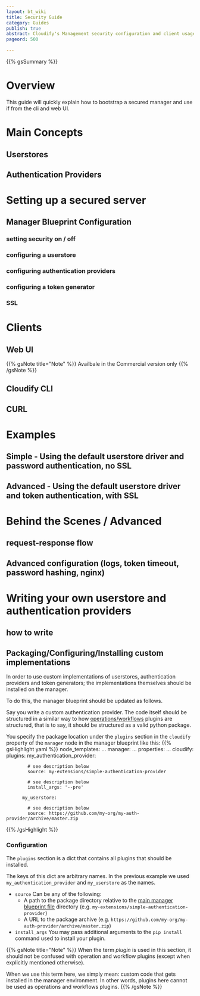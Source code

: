 ```yaml
---
layout: bt_wiki
title: Security Guide
category: Guides
publish: true
abstract: Cloudify's Management security configuration and client usage
pageord: 500

---
```

{{% gsSummary %}}

# Overview

This guide will quickly explain how to bootstrap a secured manager and use if from the cli and web UI.

# Main Concepts
## Userstores
## Authentication Providers

# Setting up a secured server
## Manager Blueprint Configuration
### setting security on / off
### configuring a userstore
### configuring authentication providers
### configuring a token generator
### SSL

# Clients
## Web UI
{{% gsNote title="Note" %}}
Availbale in the Commercial version only
{{% /gsNote %}}
## Cloudify CLI
## CURL

# Examples
## Simple - Using the default userstore driver and password authentication, no SSL
## Advanced - Using the default userstore driver and token authentication, with SSL


# Behind the Scenes / Advanced
## request-response flow
## Advanced configuration (logs, token timeout, password hashing, nginx)

# Writing your own userstore and authentication providers
## how to write

## Packaging/Configuring/Installing custom implementations

In order to use custom implementations of userstores, authentication providers and token generators; the implementations themselves should be installed on the manager.

To do this, the manager blueprint should be updated as follows.

Say you write a custom authentication provider. The code itself should be structured in a similar way to how [operations/workflows](guide-plugin-creation.html#creating-a-plugin-project) plugins are structured, that is to say, it should be structured as a valid python package.

You specify the package location under the `plugins` section in the `cloudify` property of the `manager` node in the manager blueprint like this:
{{% gsHighlight  yaml  %}}
node_templates:
  ...
  manager:
    ...
    properties:
      ...
      cloudify:
        plugins:
          my_authentication_provider:

            # see description below
            source: my-extensions/simple-authentication-provider

            # see description below
            install_args: '--pre'

          my_userstore:

            # see description below
            source: https://github.com/my-org/my-auth-provider/archive/master.zip

{{% /gsHighlight %}}


### Configuration
The `plugins` section is a dict that contains all plugins that should be installed.

The keys of this dict are arbitrary names. In the previous example we used `my_authentication_provider` and `my_userstore` as the names.

* `source` Can be any of the following:
  * A path to the package directory relative to the [main manager blueprint file](reference-terminology.html#main-blueprint-file) directory (e.g. `my-extensions/simple-authentication-provider`)
  * A URL to the package archive (e.g. `https://github.com/my-org/my-auth-provider/archive/master.zip`)
* `install_args` You may pass additional arguments to the `pip install` command used to install your plugin.


{{% gsNote title="Note" %}}
When the term *plugin* is used in this section, it should not be confused with operation and workflow plugins (except when explicitly mentioned otherwise).

When we use this term here, we simply mean: custom code that gets installed in the manager environment. In other words, plugins here cannot be used as operations and workflows plugins.
{{% /gsNote %}}
